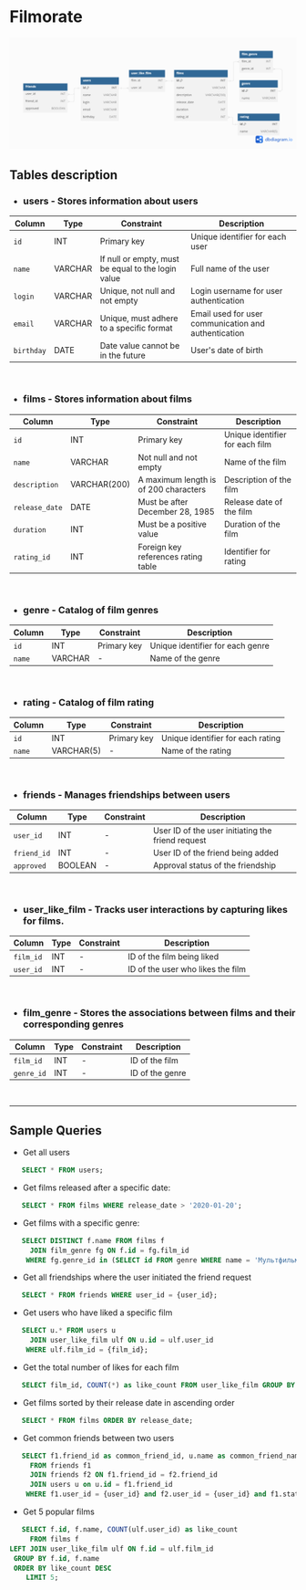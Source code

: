 # Filmorate

![data model](data-model.png)

## Tables description

- ### users - Stores information about users

| Column     | Type    | Constraint                                         | Description                                          |
|------------|---------|----------------------------------------------------|------------------------------------------------------|
| `id`       | INT     | Primary key                                        | Unique identifier for each user                      |
| `name`     | VARCHAR | If null or empty, must be equal to the login value | Full name of the user                                |
| `login`    | VARCHAR | Unique, not null and not empty                     | Login username for user authentication               |
| `email`    | VARCHAR | Unique, must adhere to a specific format           | Email used for user communication and authentication |
| `birthday` | DATE    | Date value cannot be in the future                 | User's date of birth                                 |

&nbsp;

- ### films - Stores information about films

| Column         | Type         | Constraint                            | Description                     |
|----------------|--------------|---------------------------------------|---------------------------------|
| `id`           | INT          | Primary key                           | Unique identifier for each film |
| `name`         | VARCHAR      | Not null and not empty                | Name of the film                |
| `description`  | VARCHAR(200) | A maximum length is of 200 characters | Description of the film         |
| `release_date` | DATE         | Must be after December 28, 1985       | Release date of the film        |
| `duration`     | INT          | Must be a positive value              | Duration of the film            |
| `rating_id`    | INT          | Foreign key references rating table   | Identifier for rating           |

&nbsp;

- ### genre - Catalog of film genres

| Column | Type    | Constraint  | Description                      |
|--------|---------|-------------|----------------------------------|
| `id`   | INT     | Primary key | Unique identifier for each genre |
| `name` | VARCHAR | -           | Name of the genre                |

&nbsp;

- ### rating - Catalog of film rating

| Column | Type       | Constraint  | Description                       |
|--------|------------|-------------|-----------------------------------|
| `id`   | INT        | Primary key | Unique identifier for each rating |
| `name` | VARCHAR(5) | -           | Name of the rating                |

&nbsp;

- ### friends - Manages friendships between users

| Column      | Type    | Constraint | Description                                       |
|-------------|---------|------------|---------------------------------------------------|
| `user_id`   | INT     | -          | User ID of the user initiating the friend request |
| `friend_id` | INT     | -          | User ID of the friend being added                 |
| `approved`  | BOOLEAN | -          | Approval status of the friendship                 |

&nbsp;

- ### user_like_film - Tracks user interactions by capturing likes for films.

| Column    | Type | Constraint | Description                       |
|-----------|------|------------|-----------------------------------|
| `film_id` | INT  | -          | ID of the film being liked        |
| `user_id` | INT  | -          | ID of the user who likes the film |

&nbsp;

- ### film_genre - Stores the associations between films and their corresponding genres

| Column     | Type | Constraint | Description     |
|------------|------|------------|-----------------|
| `film_id`  | INT  | -          | ID of the film  |
| `genre_id` | INT  | -          | ID of the genre |

&nbsp;

---

## Sample Queries

- Get all users

```sql
   SELECT * FROM users;
```

- Get films released after a specific date:

```sql
   SELECT * FROM films WHERE release_date > '2020-01-20';
```

- Get films with a specific genre:

```sql
   SELECT DISTINCT f.name FROM films f
     JOIN film_genre fg ON f.id = fg.film_id
    WHERE fg.genre_id in (SELECT id FROM genre WHERE name = 'Мультфильм');
```

- Get all friendships where the user initiated the friend request

```sql
   SELECT * FROM friends WHERE user_id = {user_id};
```

- Get users who have liked a specific film

```sql
   SELECT u.* FROM users u
     JOIN user_like_film ulf ON u.id = ulf.user_id
    WHERE ulf.film_id = {film_id};
```

- Get the total number of likes for each film

```sql
   SELECT film_id, COUNT(*) as like_count FROM user_like_film GROUP BY film_id;
```

- Get films sorted by their release date in ascending order

```sql
   SELECT * FROM films ORDER BY release_date;
```

- Get common friends between two users

```sql
   SELECT f1.friend_id as common_friend_id, u.name as common_friend_name
     FROM friends f1
     JOIN friends f2 ON f1.friend_id = f2.friend_id
     JOIN users u on u.id = f1.friend_id
    WHERE f1.user_id = {user_id} and f2.user_id = {user_id} and f1.status = true
```

- Get 5 popular films

```sql
   SELECT f.id, f.name, COUNT(ulf.user_id) as like_count
     FROM films f
LEFT JOIN user_like_film ulf ON f.id = ulf.film_id
 GROUP BY f.id, f.name
 ORDER BY like_count DESC
    LIMIT 5;
```